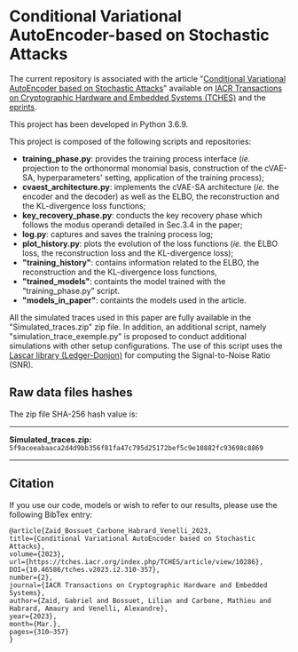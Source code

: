 # Conditional Variational AutoEncoder-based on Stochastic Attacks
The current repository is associated with the article "<a href='https://tches.iacr.org/index.php/TCHES/article/view/10286'>Conditional Variational AutoEncoder based on Stochastic Attacks</a>" available on <a href='https://tches.iacr.org/index.php/TCHES/index'>IACR Transactions on Cryptographic Hardware and Embedded Systems (TCHES)</a> and the <a href='https://eprint.iacr.org/'>eprints</a>.

This project has been developed in Python 3.6.9.

This project is composed of the following scripts and repositories:
- <b>training_phase.py</b>: provides the training process interface (<i>ie.</i> projection to the orthonormal monomial basis, construction of the cVAE-SA, hyperparameters' setting, application of the training process);
- <b>cvaest_architecture.py</b>: implements the cVAE-SA architecture (<i>ie.</i> the encoder and the decoder) as well as the ELBO, the reconstruction and the KL-divergence loss functions;
- <b>key_recovery_phase.py</b>: conducts the key recovery phase which follows the modus operandi detailed in Sec.3.4 in the paper;
- <b>log.py</b>: captures and saves the training process log;
- <b>plot_history.py</b>: plots the evolution of the loss functions (<i>ie.</i> the ELBO loss, the reconstruction loss and the KL-divergence loss);
- <b>"training_history"</b>: contains information related to the ELBO, the reconstruction and the KL-divergence loss functions,
- <b>"trained_models"</b>: containts the model trained with the "training_phase.py" script.
- <b>"models_in_paper"</b>: containts the models used in the article.

All the simulated traces used in this paper are fully available in the "Simulated_traces.zip" zip file. In addition, an additional script, namely "simulation_trace_exemple.py" is proposed to conduct additional simulations with other setup configurations. The use of this script uses the <a href='https://github.com/Ledger-Donjon/lascar'>Lascar library (Ledger-Donjon)</a> for computing the Signal-to-Noise Ratio (SNR).

## Raw data files hashes
The zip file SHA-256 hash value is:
<hr>

**Simulated_traces.zip:**
`5f9aceeabaaca2d4d9bb356f81fa47c795d25172bef5c9e10882fc93698c8869`

<hr>

## Citation

If you use our code, models or wish to refer to our results, please use the following BibTex entry:
```
@article{Zaid_Bossuet_Carbone_Habrard_Venelli_2023, 
title={Conditional Variational AutoEncoder based on Stochastic Attacks}, 
volume={2023}, 
url={https://tches.iacr.org/index.php/TCHES/article/view/10286}, 
DOI={10.46586/tches.v2023.i2.310-357}, 
number={2}, 
journal={IACR Transactions on Cryptographic Hardware and Embedded Systems}, 
author={Zaid, Gabriel and Bossuet, Lilian and Carbone, Mathieu and Habrard, Amaury and Venelli, Alexandre}, 
year={2023}, 
month={Mar.}, 
pages={310–357} 
}
```
